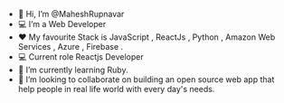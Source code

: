 - 👋 Hi, I’m @MaheshRupnavar
- 💻 I’m a Web Developer
- ❤ My favourite Stack is JavaScript , ReactJs , Python , Amazon Web Services , Azure , Firebase .
- 💻 Current role Reactjs Developer
- 🌱 I’m currently learning Ruby.
- 💞️ I’m looking to collaborate on building an open source web app that help people in real life world with every day's needs.



